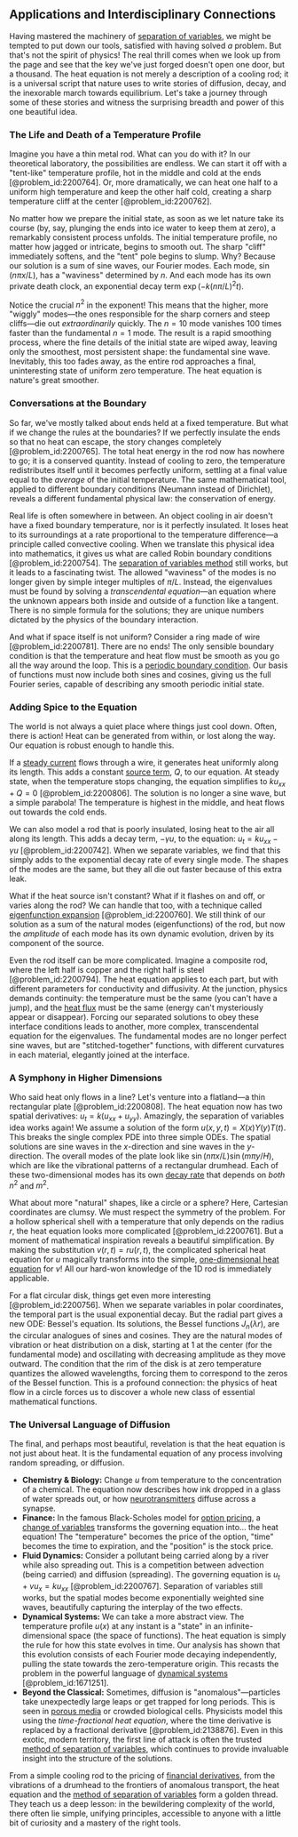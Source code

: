 ## Applications and Interdisciplinary Connections

Having mastered the machinery of [separation of variables](@article_id:148222), we might be tempted to put down our tools, satisfied with having solved *a* problem. But that's not the spirit of physics! The real thrill comes when we look up from the page and see that the key we've just forged doesn't open one door, but a thousand. The heat equation is not merely a description of a cooling rod; it is a universal script that nature uses to write stories of diffusion, decay, and the inexorable march towards equilibrium. Let's take a journey through some of these stories and witness the surprising breadth and power of this one beautiful idea.

### The Life and Death of a Temperature Profile

Imagine you have a thin metal rod. What can you do with it? In our theoretical laboratory, the possibilities are endless. We can start it off with a "tent-like" temperature profile, hot in the middle and cold at the ends [@problem_id:2200764]. Or, more dramatically, we can heat one half to a uniform high temperature and keep the other half cold, creating a sharp temperature cliff at the center [@problem_id:2200762].

No matter how we prepare the initial state, as soon as we let nature take its course (by, say, plunging the ends into ice water to keep them at zero), a remarkably consistent process unfolds. The initial temperature profile, no matter how jagged or intricate, begins to smooth out. The sharp "cliff" immediately softens, and the "tent" pole begins to slump. Why? Because our solution is a sum of sine waves, our Fourier modes. Each mode, $\sin(n\pi x/L)$, has a "waviness" determined by $n$. And each mode has its own private death clock, an exponential decay term $\exp(-k(n\pi/L)^2 t)$.

Notice the crucial $n^2$ in the exponent! This means that the higher, more "wiggly" modes—the ones responsible for the sharp corners and steep cliffs—die out *extraordinarily* quickly. The $n=10$ mode vanishes 100 times faster than the fundamental $n=1$ mode. The result is a rapid smoothing process, where the fine details of the initial state are wiped away, leaving only the smoothest, most persistent shape: the fundamental sine wave. Inevitably, this too fades away, as the entire rod approaches a final, uninteresting state of uniform zero temperature. The heat equation is nature's great smoother.

### Conversations at the Boundary

So far, we've mostly talked about ends held at a fixed temperature. But what if we change the rules at the boundaries? If we perfectly insulate the ends so that no heat can escape, the story changes completely [@problem_id:2200765]. The total heat energy in the rod now has nowhere to go; it is a conserved quantity. Instead of cooling to zero, the temperature redistributes itself until it becomes perfectly uniform, settling at a final value equal to the *average* of the initial temperature. The same mathematical tool, applied to different boundary conditions (Neumann instead of Dirichlet), reveals a different fundamental physical law: the conservation of energy.

Real life is often somewhere in between. An object cooling in air doesn't have a fixed boundary temperature, nor is it perfectly insulated. It loses heat to its surroundings at a rate proportional to the temperature difference—a principle called convective cooling. When we translate this physical idea into mathematics, it gives us what are called Robin boundary conditions [@problem_id:2200754]. The [separation of variables method](@article_id:168015) still works, but it leads to a fascinating twist. The allowed "waviness" of the modes is no longer given by simple integer multiples of $\pi/L$. Instead, the eigenvalues must be found by solving a *transcendental equation*—an equation where the unknown appears both inside and outside of a function like a tangent. There is no simple formula for the solutions; they are unique numbers dictated by the physics of the boundary interaction.

And what if space itself is not uniform? Consider a ring made of wire [@problem_id:2200781]. There are no ends! The only sensible boundary condition is that the temperature and heat flow must be smooth as you go all the way around the loop. This is a [periodic boundary condition](@article_id:270804). Our basis of functions must now include both sines and cosines, giving us the full Fourier series, capable of describing any smooth periodic initial state.

### Adding Spice to the Equation

The world is not always a quiet place where things just cool down. Often, there is action! Heat can be generated from within, or lost along the way. Our equation is robust enough to handle this.

If a [steady current](@article_id:271057) flows through a wire, it generates heat uniformly along its length. This adds a constant [source term](@article_id:268617), $Q$, to our equation. At steady state, when the temperature stops changing, the equation simplifies to $k u_{xx} + Q = 0$ [@problem_id:2200806]. The solution is no longer a sine wave, but a simple parabola! The temperature is highest in the middle, and heat flows out towards the cold ends.

We can also model a rod that is poorly insulated, losing heat to the air all along its length. This adds a decay term, $-\gamma u$, to the equation: $u_t = k u_{xx} - \gamma u$ [@problem_id:2200742]. When we separate variables, we find that this simply adds to the exponential decay rate of every single mode. The shapes of the modes are the same, but they all die out faster because of this extra leak.

What if the heat source isn't constant? What if it flashes on and off, or varies along the rod? We can handle that too, with a technique called [eigenfunction expansion](@article_id:150966) [@problem_id:2200760]. We still think of our solution as a sum of the natural modes (eigenfunctions) of the rod, but now the *amplitude* of each mode has its own dynamic evolution, driven by its component of the source.

Even the rod itself can be more complicated. Imagine a composite rod, where the left half is copper and the right half is steel [@problem_id:2200794]. The heat equation applies to each part, but with different parameters for conductivity and diffusivity. At the junction, physics demands continuity: the temperature must be the same (you can't have a jump), and the [heat flux](@article_id:137977) must be the same (energy can't mysteriously appear or disappear). Forcing our separated solutions to obey these interface conditions leads to another, more complex, transcendental equation for the eigenvalues. The fundamental modes are no longer perfect sine waves, but are "stitched-together" functions, with different curvatures in each material, elegantly joined at the interface.

### A Symphony in Higher Dimensions

Who said heat only flows in a line? Let's venture into a flatland—a thin rectangular plate [@problem_id:2200808]. The heat equation now has two spatial derivatives: $u_t = k(u_{xx} + u_{yy})$. Amazingly, the separation of variables idea works again! We assume a solution of the form $u(x,y,t) = X(x)Y(y)T(t)$. This breaks the single complex PDE into three simple ODEs. The spatial solutions are sine waves in the $x$-direction and sine waves in the $y$-direction. The overall modes of the plate look like $\sin(n\pi x/L)\sin(m\pi y/H)$, which are like the vibrational patterns of a rectangular drumhead. Each of these two-dimensional modes has its own [decay rate](@article_id:156036) that depends on *both* $n^2$ and $m^2$.

What about more "natural" shapes, like a circle or a sphere? Here, Cartesian coordinates are clumsy. We must respect the symmetry of the problem.
For a hollow spherical shell with a temperature that only depends on the radius $r$, the heat equation looks more complicated [@problem_id:2200761]. But a moment of mathematical inspiration reveals a beautiful simplification. By making the substitution $v(r,t) = r u(r,t)$, the complicated spherical heat equation for $u$ magically transforms into the simple, [one-dimensional heat equation](@article_id:174993) for $v$! All our hard-won knowledge of the 1D rod is immediately applicable.

For a flat circular disk, things get even more interesting [@problem_id:2200756]. When we separate variables in polar coordinates, the temporal part is the usual exponential decay. But the radial part gives a new ODE: Bessel's equation. Its solutions, the Bessel functions $J_n(\lambda r)$, are the circular analogues of sines and cosines. They are the natural modes of vibration or heat distribution on a disk, starting at 1 at the center (for the fundamental mode) and oscillating with decreasing amplitude as they move outward. The condition that the rim of the disk is at zero temperature quantizes the allowed wavelengths, forcing them to correspond to the zeros of the Bessel function. This is a profound connection: the physics of heat flow in a circle forces us to discover a whole new class of essential mathematical functions.

### The Universal Language of Diffusion

The final, and perhaps most beautiful, revelation is that the heat equation is not just about heat. It is the fundamental equation of any process involving random spreading, or diffusion.

*   **Chemistry & Biology:** Change $u$ from temperature to the concentration of a chemical. The equation now describes how ink dropped in a glass of water spreads out, or how [neurotransmitters](@article_id:156019) diffuse across a synapse.
*   **Finance:** In the famous Black-Scholes model for [option pricing](@article_id:139486), a [change of variables](@article_id:140892) transforms the governing equation into... the heat equation! The "temperature" becomes the price of the option, "time" becomes the time to expiration, and the "position" is the stock price.
*   **Fluid Dynamics:** Consider a pollutant being carried along by a river while also spreading out. This is a competition between advection (being carried) and diffusion (spreading). The governing equation is $u_t + v u_x = k u_{xx}$ [@problem_id:2200767]. Separation of variables still works, but the spatial modes become exponentially weighted sine waves, beautifully capturing the interplay of the two effects.
*   **Dynamical Systems:** We can take a more abstract view. The temperature profile $u(x)$ at any instant is a "state" in an infinite-dimensional space (the space of functions). The heat equation is simply the rule for how this state evolves in time. Our analysis has shown that this evolution consists of each Fourier mode decaying independently, pulling the state towards the zero-temperature origin. This recasts the problem in the powerful language of [dynamical systems](@article_id:146147) [@problem_id:1671251].
*   **Beyond the Classical:** Sometimes, diffusion is "anomalous"—particles take unexpectedly large leaps or get trapped for long periods. This is seen in [porous media](@article_id:154097) or crowded biological cells. Physicists model this using the *time-fractional heat equation*, where the time derivative is replaced by a fractional derivative [@problem_id:2138876]. Even in this exotic, modern territory, the first line of attack is often the trusted [method of separation of variables](@article_id:196826), which continues to provide invaluable insight into the structure of the solutions.

From a simple cooling rod to the pricing of [financial derivatives](@article_id:636543), from the vibrations of a drumhead to the frontiers of anomalous transport, the heat equation and the [method of separation of variables](@article_id:196826) form a golden thread. They teach us a deep lesson: in the bewildering complexity of the world, there often lie simple, unifying principles, accessible to anyone with a little bit of curiosity and a mastery of the right tools.